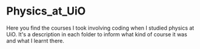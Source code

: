# Physics_at_UiO

Here you find the courses I took involving coding when I studied physics at UiO. 
It's a description in each folder to inform what kind of course it was and what I learnt there.
